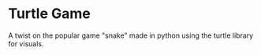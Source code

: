 # Turtle Game
 
A twist on the popular game "snake" made in python using the turtle library for visuals.
